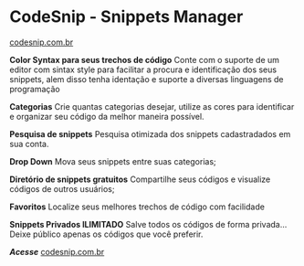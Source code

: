 # CodeSnip - Snippets Manager
[codesnip.com.br](https://codesnip.com.br)

**Color Syntax para seus trechos de código**
Conte com o suporte de um editor com sintax style para facilitar a procura e identificação dos seus snippets, alem disso tenha identação e suporte a diversas linguagens de programação

**Categorias**
Crie quantas categorias desejar, utilize as cores para identificar e organizar seu código da melhor maneira possível.

**Pesquisa de snippets**
Pesquisa otimizada dos snippets cadastradados em sua conta.

**Drop Down**
Mova seus snippets entre suas categorias;

**Diretório de snippets gratuitos**
Compartilhe seus códigos e visualize códigos de outros usuários;

**Favoritos**
Localize seus melhores trechos de código com facilidade

**Snippets Privados ILIMITADO**
Salve todos os códigos de forma privada... Deixe público apenas os códigos que você preferir.

_**Acesse**_ [codesnip.com.br](https://codesnip.com.br)

